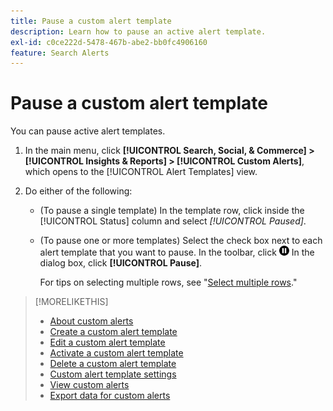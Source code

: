 ```yaml
---
title: Pause a custom alert template
description: Learn how to pause an active alert template.
exl-id: c0ce222d-5478-467b-abe2-bb0fc4906160
feature: Search Alerts
---
```

# Pause a custom alert template

You can pause active alert templates.

1. In the main menu, click **[!UICONTROL Search, Social, & Commerce] > [!UICONTROL Insights & Reports] > [!UICONTROL Custom Alerts]**, which opens to the [!UICONTROL Alert Templates] view.

1. Do either of the following:

   * (To pause a single template) In the template row, click inside the [!UICONTROL Status] column and select *[!UICONTROL Paused]*.
   
   * (To pause one or more templates) Select the check box next to each alert template that you want to pause. In the toolbar, click ![Pause](/help/search-social-commerce/assets/pause.png "Pause") In the dialog box, click **[!UICONTROL Pause]**.
   
     For tips on selecting multiple rows, see "[Select multiple rows](/help/search-social-commerce/common-tasks/navigation-editing-selection/multiple-rows-select.md)."

>[!MORELIKETHIS]
>
>* [About custom alerts](alert-about.md)
>* [Create a custom alert template](alert-template-create.md)
>* [Edit a custom alert template](alert-template-edit.md)
>* [Activate a custom alert template](alert-template-activate.md)
>* [Delete a custom alert template](alert-template-delete.md)
>* [Custom alert template settings](alert-template-settings.md)
>* [View custom alerts](alert-view.md)
>* [Export data for custom alerts](alert-export-data.md)
